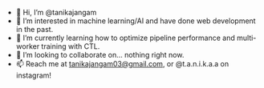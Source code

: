 - 👋 Hi, I’m @tanikajangam
- 👀 I’m interested in machine learning/AI and have done web development in the past. 
- 🌱 I’m currently learning how to optimize pipeline performance and multi-worker training with CTL. 
- 💞️ I’m looking to collaborate on... nothing right now.
- 📫 Reach me at tanikajangam03@gmail.com, or @t.a.n.i.k.a.a on instagram!

<!---
tanikajangam/tanikajangam is a ✨ special ✨ repository because its `README.md` (this file) appears on your GitHub profile.
You can click the Preview link to take a look at your changes.
--->
